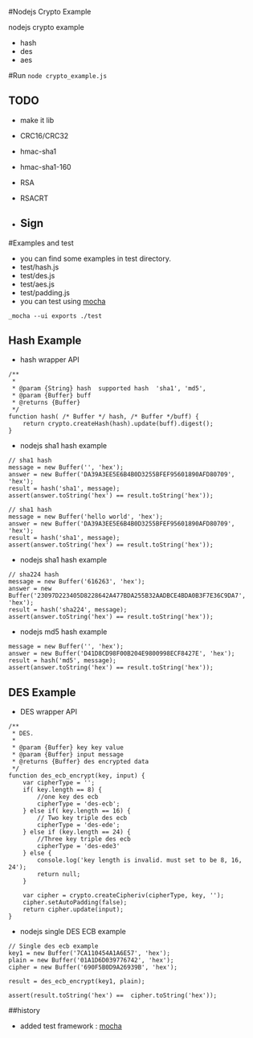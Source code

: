 #Nodejs Crypto Example

nodejs crypto example
- hash
- des
- aes


#Run
<code>node crypto_example.js</code>

## TODO
- make it lib

- CRC16/CRC32

- hmac-sha1
- hmac-sha1-160

- RSA
- RSACRT

- Sign
  - 

#Examples  and test
 - you can find some examples in test directory.
  - test/hash.js
  - test/des.js
  - test/aes.js
  - test/padding.js
 - you can test using [mocha](http://mochajs.org/)

```
_mocha --ui exports ./test
```




## Hash Example

- hash wrapper API

```
/**
 *
 * @param {String} hash  supported hash  'sha1', 'md5', 
 * @param {Buffer} buff
 * @returns {Buffer}
 */
function hash( /* Buffer */ hash, /* Buffer */buff) {
	return crypto.createHash(hash).update(buff).digest();
}
```

- nodejs sha1 hash example

```
// sha1 hash
message = new Buffer('', 'hex');
answer = new Buffer('DA39A3EE5E6B4B0D3255BFEF95601890AFD80709', 'hex');
result = hash('sha1', message);
assert(answer.toString('hex') == result.toString('hex'));
```

```
// sha1 hash
message = new Buffer('hello world', 'hex');
answer = new Buffer('DA39A3EE5E6B4B0D3255BFEF95601890AFD80709', 'hex');
result = hash('sha1', message);
assert(answer.toString('hex') == result.toString('hex'));
```
 
- nodejs sha1 hash example

```
// sha224 hash
message = new Buffer('616263', 'hex');
answer = new Buffer('23097D223405D8228642A477BDA255B32AADBCE4BDA0B3F7E36C9DA7', 'hex');
result = hash('sha224', message);
assert(answer.toString('hex') == result.toString('hex'));
```


- nodejs md5 hash example
```
message = new Buffer('', 'hex');
answer = new Buffer('D41D8CD98F00B204E9800998ECF8427E', 'hex');
result = hash('md5', message);
assert(answer.toString('hex') == result.toString('hex'));
```


## DES Example

- DES wrapper API

```
/**
 * DES.
 *
 * @param {Buffer} key key value
 * @param {Buffer} input message
 * @returns {Buffer} des encrypted data
 */
function des_ecb_encrypt(key, input) {
    var cipherType = '';
    if( key.length == 8) {
        //one key des ecb
        cipherType = 'des-ecb';
    } else if( key.length == 16) {
        // Two key triple des ecb
        cipherType = 'des-ede';
    } else if (key.length == 24) {
        //Three key triple des ecb
        cipherType = 'des-ede3'
    } else {
        console.log('key length is invalid. must set to be 8, 16, 24');
        return null;
    }

    var cipher = crypto.createCipheriv(cipherType, key, '');
    cipher.setAutoPadding(false);
    return cipher.update(input);
}
```


- nodejs single DES ECB example

```
// Single des ecb example
key1 = new Buffer('7CA110454A1A6E57', 'hex');
plain = new Buffer('01A1D6D039776742', 'hex');
cipher = new Buffer('690F5B0D9A26939B', 'hex');

result = des_ecb_encrypt(key1, plain);

assert(result.toString('hex') ==  cipher.toString('hex'));
```

##history
- added test framework : [mocha](http://mochajs.org/)

